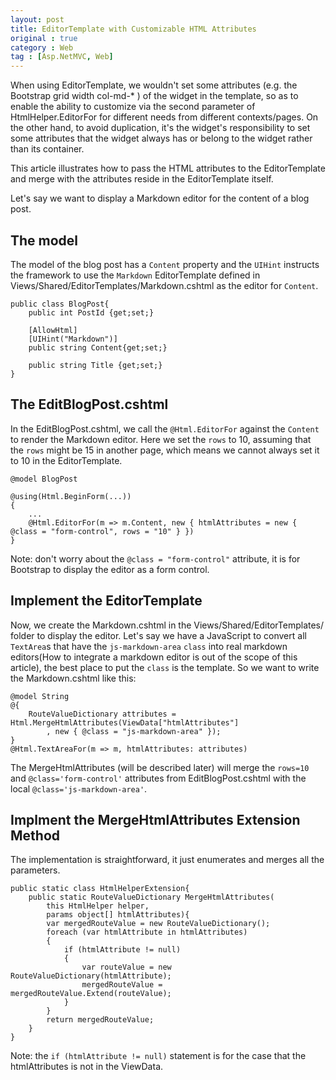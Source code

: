 ```yaml
---
layout: post
title: EditorTemplate with Customizable HTML Attributes
original : true
category : Web
tag : [Asp.NetMVC, Web]
---
```


When using EditorTemplate, we wouldn't set some attributes (e.g. the Bootstrap grid width col-md-\* ) of the widget in the template, so as to enable the ability to customize via the second parameter of HtmlHelper.EditorFor for different needs from different contexts/pages. On the other hand, to avoid duplication, it's the widget's responsibility to set some attributes that the widget always has or belong to the widget rather than its container.

This article illustrates how to pass the HTML attributes to the EditorTemplate and merge with the attributes reside in the EditorTemplate itself.



Let's say we want to display a Markdown editor for the content of a blog post.

## The model

The model of the blog post has a `Content` property and the `UIHint` instructs the framework to use the `Markdown` EditorTemplate defined in Views/Shared/EditorTemplates/Markdown.cshtml as the editor for `Content`.

    public class BlogPost{
        public int PostId {get;set;}

        [AllowHtml]
        [UIHint("Markdown")]
        public string Content{get;set;}

        public string Title {get;set;}
    }


## The EditBlogPost.cshtml

In the EditBlogPost.cshtml, we call the `@Html.EditorFor` against the `Content` to render the Markdown editor. Here we set the `rows` to 10, assuming that the `rows` might be 15 in another page, which means we cannot always set it to 10 in the EditorTemplate.

    @model BlogPost

    @using(Html.BeginForm(...))
    {
        ...
        @Html.EditorFor(m => m.Content, new { htmlAttributes = new { @class = "form-control", rows = "10" } })
    }

Note: don't worry about the `@class = "form-control"` attribute, it is for Bootstrap to display the editor as a form control.

## Implement the EditorTemplate

Now, we create the Markdown.cshtml in the Views/Shared/EditorTemplates/ folder to display the editor. Let's say we have a JavaScript to convert all `TextArea`s that have the `js-markdown-area` `class` into real markdown editors(How to integrate a markdown editor is out of the scope of this article), the best place to put the `class` is the template. So we want to write the Markdown.cshtml like this:

    @model String
    @{
        RouteValueDictionary attributes = Html.MergeHtmlAttributes(ViewData["htmlAttributes"]
            , new { @class = "js-markdown-area" });
    }
    @Html.TextAreaFor(m => m, htmlAttributes: attributes)

The MergeHtmlAttributes (will be described later) will merge the `rows=10` and `@class='form-control'` attributes from EditBlogPost.cshtml with the local `@class='js-markdown-area'`.


## Implment the MergeHtmlAttributes Extension Method

The implementation is straightforward, it just enumerates and merges all the parameters.

    public static class HtmlHelperExtension{
        public static RouteValueDictionary MergeHtmlAttributes(
            this HtmlHelper helper,
            params object[] htmlAttributes){
            var mergedRouteValue = new RouteValueDictionary();
            foreach (var htmlAttribute in htmlAttributes)
            {
                if (htmlAttribute != null)
                {
                    var routeValue = new RouteValueDictionary(htmlAttribute);
                    mergedRouteValue = mergedRouteValue.Extend(routeValue);
                }
            }
            return mergedRouteValue;
        }
    }

Note: the `if (htmlAttribute != null)` statement is for the case that the htmlAttributes is not in the ViewData.
